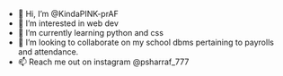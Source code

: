 - 👋 Hi, I’m @KindaPINK-prAF
- 👀 I’m interested in web dev
- 🌱 I’m currently learning python and css
- 💞️ I’m looking to collaborate on my school dbms pertaining to payrolls and attendance.
- 📫 Reach me out on instagram @psharraf_777 

<!---
KindaPINK-prAF/KindaPINK-prAF is a ✨ special ✨ repository because its `README.md` (this file) appears on your GitHub profile.
You can click the Preview link to take a look at your changes.
--->
